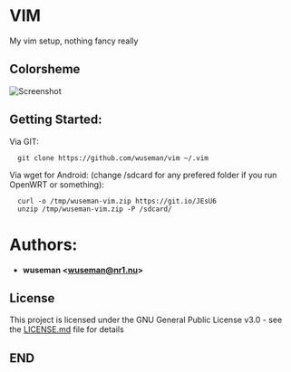 # VIM

My vim setup, nothing fancy really

## Colorsheme

![Screenshot](https://i.imgur.com/t16dDw4.png)

## Getting Started:

  Via GIT:

      git clone https://github.com/wuseman/vim ~/.vim

  Via wget for Android: (change /sdcard for any prefered folder if you run OpenWRT or something):
 
      curl -o /tmp/wuseman-vim.zip https://git.io/JEsU6
      unzip /tmp/wuseman-vim.zip -P /sdcard/

# Authors: 

* **wuseman <wuseman@nr1.nu\>** 

## License

This project is licensed under the GNU General Public License v3.0 - see the [LICENSE.md](LICENSE.md) file for details

## END
